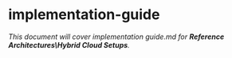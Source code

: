 # implementation-guide

_This document will cover implementation guide.md for **Reference Architectures\Hybrid Cloud Setups**._
